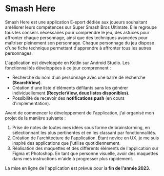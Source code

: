 # Smash Here

Smash Here est une application E-sport dédiée aux joueurs souhaitant améliorer leurs compétences sur Super Smash Bros Ultimate. Elle regroupe tous les conseils nécessaires pour comprendre le jeu, des astuces pour affronter chaque personnage, ainsi que des techniques avancées pour maîtriser pleinement son personnage. Chaque personnage du jeu dispose d'une fiche technique permettant d'apprendre à affronter tous les autres personnages.

L'application est développée en Kotlin sur Android Studio. Les fonctionnalités développées à ce jour comprennent :
- Recherche du nom d'un personnage avec une barre de recherche **(SearchView)**.
- Création d'une liste d'éléments défilants sans les générer individuellement **(RecyclerView, deux listes disponibles)**.
- Possibilité de recevoir des **notifications push** (en cours d'implémentation).

Avant de commencer le développement de l'application, j'ai organisé mon projet de la manière suivante :
1. Prise de notes de toutes mes idées sous forme de brainstorming, en sélectionnant les plus pertinentes et en les classant par fonctionnalités.
2. Création de l'architecture de l'application. Étant novice en UX, je me suis inspiré des applications que j'utilise quotidiennement.
3. Réalisation des maquettes et des différents éléments de l'application sur Figma et Photoshop. En tant que personne visuelle, avoir des maquettes dans mes instructions m'aide à progresser plus rapidement.

La mise en ligne de l'application est prévue pour la **fin de l'année 2023**.
